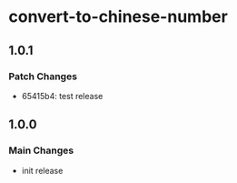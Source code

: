 # convert-to-chinese-number

## 1.0.1

### Patch Changes

- 65415b4: test release

## 1.0.0

### Main Changes

- init release
